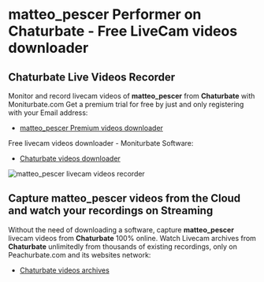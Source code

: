 # matteo_pescer Performer on Chaturbate - Free LiveCam videos downloader

## Chaturbate Live Videos Recorder

Monitor and record livecam videos of **matteo_pescer** from **Chaturbate** with Moniturbate.com
Get a premium trial for free by just and only registering with your Email address:
* [matteo_pescer Premium videos downloader](https://moniturbate.com/request-demo-licence-key.html)

Free livecam videos downloader - Moniturbate Software:
* [Chaturbate videos downloader](https://moniturbate.com/moniturbate-download-software.html)

![matteo_pescer livecam videos recorder](https://peachurnet.com/templates/moniturbate-software.png)


## Capture matteo_pescer videos from the Cloud and watch your recordings on Streaming

Without the need of downloading a software, capture **matteo_pescer** livecam videos from **Chaturbate** 100% online.
Watch Livecam archives from **Chaturbate** unlimitedly from thousands of existing recordings, only on Peachurbate.com and its websites network:
* [Chaturbate videos archives](https://peachurnet.com/)